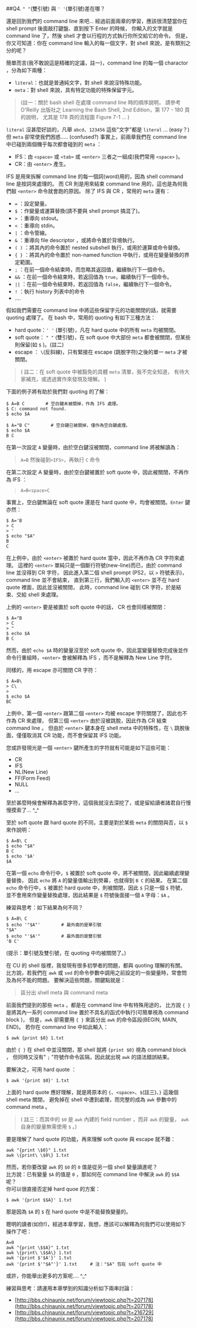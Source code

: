 ##Q4. `" "`(雙引號) 與 `' '`(單引號)差在哪？

還是回到我們的 command line 來吧...
經過前面兩章的學習，應該很清楚當你在 shell prompt 後面敲打鍵盤、直到按下 Enter 的時候，
你輸入的文字就是 command line 了，然後 shell 才會以行程的方式執行你所交給它的命令。
但是，你又可知道：你在 command line 輸入的每一個文字，對 shell 來說，是有類別之分的呢？

簡單而言(我不敢說這是精確的定議，註一)，command line 的每一個 charactor ，分為如下兩種：

* `literal`：也就是普通純文字，對 shell 來說沒特殊功能。
* `meta`：對 shell 來說，具有特定功能的特殊保留字元。

> (註一：關於 bash shell 在處理 command line 時的順序說明，
請參考 O'Reilly 出版社之 Learning the Bash Shell, 2nd Edition，第 177 - 180 頁的說明，
尤其是 178 頁的流程圖 Figure 7-1 ... )

`literal` 沒甚麼好談的，凡舉 `abcd`、`123456` 這些"文字"都是 `literal` ... (easy？)
但 `meta` 卻常使我們困惑..... (confused?)
事實上，前兩章我們在 command line 中已碰到兩個機乎每次都會碰到的 `meta` ：

* IFS：由 `<space>` 或 `<tab>` 或 `<enter>` 三者之一組成(我們常用 `<space>` )。
* CR：由 `<enter>` 產生。

IFS 是用來拆解 command line 的每一個詞(word)用的，因為 shell command line 是按詞來處理的。
而 CR 則是用來結束 command line 用的，這也是為何我們敲 `<enter>` 命令就會跑的原因。
除了 IFS 與 CR ，常用的 `meta` 還有：

* `=` ：設定變量。
* `$` ：作變量或運算替換(請不要與 shell prompt 搞混了)。
* `>` ：重導向 stdout。
* `<` ：重導向 stdin。
* `|` ：命令管線。
* `&` ：重導向 file descriptor ，或將命令置於背境執行。
* `( )` ：將其內的命令置於 nested subshell 執行，或用於運算或命令替換。
* `{ }` ：將其內的命令置於 non-named function 中執行，或用在變量替換的界定範圍。
* `;` ：在前一個命令結束時，而忽略其返回值，繼續執行下一個命令。
* `&&` ：在前一個命令結束時，若返回值為 `true`，繼續執行下一個命令。
* `||` ：在前一個命令結束時，若返回值為 `false`，繼續執行下一個命令。
* `!` ：執行 history 列表中的命令
* ....

假如我們需要在 command line 中將這些保留字元的功能關閉的話，就需要 quoting 處理了。
在 bash 中，常用的 quoting 有如下三種方法：

* hard quote：`' '` (單引號)，凡在 hard quote 中的所有 `meta` 均被關閉。
* soft quote： `" "` (雙引號)，在 soft quoe 中大部份 `meta` 都會被關閉，但某些則保留(如 `$` )。(註二)
* escape ： `\`(反斜線)，只有緊接在 escape (跳脫字符)之後的單一 `meta` 才被關閉。

> ( 註二：在 soft quote 中被豁免的具體 `meta` 清單，我不完全知道，
有待大家補充，或透過實作來發現及理解。 )

下面的例子將有助於我們對 quoting 的了解：

    $ A=B C        # 空白鍵未被關掉，作為 IFS 處理。
    $ C: command not found. 
    $ echo $A
    
    $ A="B C"        # 空白鍵已被關掉，僅作為空白鍵處理。
    $ echo $A
    B C

在第一次設定 `A` 變量時，由於空白鍵沒被關閉，command line 將被解讀為：

> `A=B` 然後碰到`<IFS>`，再執行 `C` 命令

在第二次設定  A 變量時，由於空白鍵被置於 soft quote 中，因此被關閉，不再作為 IFS ：

> `A=B<space>C`

事實上，空白鍵無論在 soft quote 還是在 hard quote 中，均會被關閉。`Enter` 鍵亦然：

    $ A='B
    > C
    > '
    $ echo "$A"
    B
    C

在上例中，由於 `<enter>` 被置於 hard quote 當中，因此不再作為 CR 字符來處理。
這裡的 `<enter>` 單純只是一個斷行符號(new-line)而已，由於 command line 並沒得到 CR 字符，
因此進入第二個 shell prompt (PS2，以 `>` 符號表示)，command line 並不會結束，
直到第三行，我們輸入的 `<enter>` 並不在  hard quote 裡面，因此並沒被關閉，
此時，command line 碰到 CR 字符，於是結束、交給 shell 來處理。

上例的 `<enter>` 要是被置於 soft quote 中的話， CR 也會同樣被關閉：

    $ A="B
    > C
    > "
    $ echo $A
    B C

然而，由於 `echo $A` 時的變量沒至於 soft quote 中，因此當變量替換完成後並作命令行重組時，`<enter>` 會被解釋為 IFS ，而不是解釋為 New Line 字符。

同樣的，用 escape 亦可關閉 CR 字符：

    $ A=B\
    > C\
    >
    $ echo $A
    BC

上例中，第一個 `<enter>` 跟第二個 `<enter>` 均被 escape 字符關閉了，因此也不作為 CR 來處理，
但第三個 `<enter>` 由於沒被跳脫，因此作為 CR 結束 command line 。
但由於 `<enter>` 鍵本身在 shell meta 中的特殊性，在 `\` 跳脫後面，僅僅取消其 CR 功能，而不會保留其 IFS 功能。

您或許發現光是一個 `<enter>` 鍵所產生的字符就有可能是如下這些可能：

* CR
* IFS
* NL(New Line)
* FF(Form Feed)
* NULL
* ...

至於甚麼時候會解釋為甚麼字符，這個我就沒去深挖了，或是留給讀者諸君自行慢慢摸索了... ^_^

至於 soft quote 跟 hard quote 的不同，主要是對於某些 `meta` 的關閉與否，以 `$` 來作說明：

    $ A=B\ C
    $ echo "$A"
    B C
    $ echo '$A'
    $A

在第一個 `echo` 命令行中，`$` 被置於 soft quote 中，將不被關閉，因此繼續處理變量替換，
因此 `echo` 將 `A` 的變量值輸出到熒幕，也就得到  `B C` 的結果。
在第二個 `echo` 命令行中，`$` 被置於 hard quote 中，則被關閉，因此 `$` 只是一個 `$` 符號，
並不會用來作變量替換處理，因此結果是 `$` 符號後面接一個 `A` 字母：`$A` 。

練習與思考：如下結果為何不同？

    $ A=B\ C
    $ echo '"$A"'        # 最外面的是單引號
    "$A"
    $ echo "'$A'"        # 最外面的是雙引號
    'B C'

(提示：單引號及雙引號，在 quoting 中均被關閉了。)

在 CU 的 shell 版裡，我發現有很多初學者的問題，都與 quoting 理解的有關。
比方說，若我們在 `awk` 或 `sed` 的命令參數中調用之前設定的一些變量時，常會問及為何不能的問題。
要解決這些問題，關鍵點就是：

> 區分出 shell meta 與 command meta 

前面我們提到的那些 `meta` ，都是在 command line 中有特殊用途的，
比方說 `{ }` 是將其內一系列 command line 置於不具名的函式中執行(可簡單視為 command block )，
但是，`awk` 卻需要用 `{ }` 來區分出 `awk` 的命令區段(BEGIN, MAIN, END)。
若你在 command line 中如此輸入：

    $ awk {print $0} 1.txt

由於  `{ }` 在 shell 中並沒關閉，那 shell 就將 `{print $0}` 視為 command block ，
但同時又沒有" `;` "符號作命令區隔，因此就出現 `awk` 的語法錯誤結果。

要解決之，可用 hard quote ：
    
    $ awk '{print $0}' 1.txt

上面的 hard quote 應好理解，就是將原本的 `{`、`<space>`、`$`(註三)、`}` 這幾個 shell meta 關閉，
避免掉在 shell 中遭到處理，而完整的成為 `awk` 參數中的 command meta 。  
> ( 註三：而其中的 `$0` 是 `awk` 內建的 field number ，而非 `awk` 的變量，
`awk` 自身的變量無需使用 `$` 。)

要是理解了 hard quote 的功能，再來理解 soft quote 與 escape 就不難：

    awk "{print \$0}" 1.txt
    awk \{print\ \$0\} 1.txt

然而，若你要改變 `awk` 的 `$0` 的 `0` 值是從另一個 shell 變量讀進呢？  
比方說：已有變量 `$A` 的值是 `0` ，那如何在 command line 中解決 `awk` 的 `$$A` 呢？  
你可以很直接否定掉 hard quoe 的方案：

    $ awk '{print $$A}' 1.txt

那是因為 `$A` 的 `$` 在 hard quote 中是不能替換變量的。

聰明的讀者(如你!)，經過本章學習，我想，應該可以解釋為何我們可以使用如下操作了吧：

    A=0
    awk "{print \$$A}" 1.txt
    awk \{print\ \$$A\} 1.txt
    awk '{print $'$A'}' 1.txt
    awk '{print $'"$A"'}' 1.txt     # 注："$A" 包在 soft quote 中

或許，你能舉出更多的方案呢....  ^_^


練習與思考：請運用本章學到的知識分析如下兩串討論：

* [http://bbs.chinaunix.net/forum/viewtopic.php?t=207178](http://bbs.chinaunix.net/forum/viewtopic.php?t=207178)
* [http://bbs.chinaunix.net/forum/viewtopic.php?t=216729](http://bbs.chinaunix.net/forum/viewtopic.php?t=207178)
